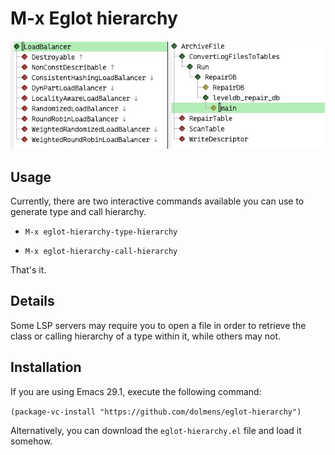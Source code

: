 # M-x Eglot hierarchy

![screenshot](./screenshot.png)

## Usage

Currently, there are two interactive commands available you can use to
generate type and call hierarchy.

* `M-x eglot-hierarchy-type-hierarchy`

* `M-x eglot-hierarchy-call-hierarchy`
 
That's it.

## Details
Some LSP servers may require you to open a file in order to retrieve the class or calling hierarchy of a type within it, while others may not.   

## Installation

If you are using Emacs 29.1, execute the following command:

`(package-vc-install "https://github.com/dolmens/eglot-hierarchy")`

Alternatively, you can download the `eglot-hierarchy.el` file and
load it somehow.
